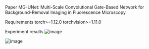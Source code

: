 Paper 
MG-UNet: Multi-Scale Convolutional Gate-Based Network for Background-Removal Imaging in Fluorescence Microscopy

Requirements
torch>=1.12.0
torchvision>=1.11.0


Experiment results
![image](https://github.com/user-attachments/assets/5c4edb92-b4a8-4927-bacf-3e8d296cf6aa)

![image](https://github.com/user-attachments/assets/0beea32a-eeb7-472f-94f1-b821685afc97)



